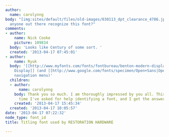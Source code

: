 ```yaml
---
author:
  name: carolynng
body: "[img:sites/default/files/old-images/030113_dpt_clearance_4786.jpeg]\r\n\r\nDoes
  anyone out there recognize this font?"
comments:
- author:
    name: Nick Cooke
    picture: 109834
  body: 'Looks like Century of some sort. '
  created: '2013-04-17 07:45:01'
- author:
    name: Ryuk
  body: '[[http://www.myfonts.com/fonts/fontbureau/benton-modern-display|Benton Modern
    Display]] (and [[http://www.google.com/fonts/specimen/Open+Sans|Open Sans]] for
    navigation menu)'
  children:
  - author:
      name: carolynng
    body: Thank you so much. I am thoroughly impressed by you all. This is the second
      time I've asked for help identifying a font, and I get the answer right away!
    created: '2013-04-17 15:45:34'
  created: '2013-04-17 10:05:57'
date: '2013-04-17 07:22:32'
node_type: font_id
title: Titling font used by RESTORATION HARDWARE

---
```

